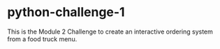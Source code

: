 # python-challenge-1
This is the Module 2 Challenge to create an interactive ordering system from a food truck menu.
